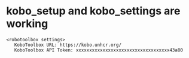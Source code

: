 # kobo_setup and kobo_settings are working

    <robotoolbox settings> 
       KoboToolbox URL: https://kobo.unhcr.org/
       KoboToolbox API Token: xxxxxxxxxxxxxxxxxxxxxxxxxxxxxxxxxxx43a80


